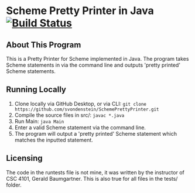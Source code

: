 Scheme Pretty Printer in Java [![Build Status](https://travis-ci.com/svondenstein/SchemePrettyPrinter.svg?branch=master)](https://travis-ci.com/svondenstein/SchemePrettyPrinter)
==================

## About This Program

This is a Pretty Printer for Scheme implemented in Java. The program takes Scheme statements in via the command line and outputs 'pretty printed' Scheme statements.

## Running Locally

1. Clone locally via GitHub Desktop, or via CLI: 
`git clone https://github.com/svondenstein/SchemePrettyPrinter.git`
2. Compile the source files in src/: `javac *.java`
3. Run Main: `java Main`
4. Enter a valid Scheme statement via the command line.
5. The program will output a 'pretty printed' Scheme statement which matches the inputted statement.

## Licensing

The code in the runtests file is not mine, it was written by the instructor of CSC 4101, Gerald Baumgartner. This is also true for all files in the tests/ folder.
